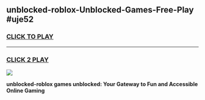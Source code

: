 
## unblocked-roblox-Unblocked-Games-Free-Play #uje52
<h3>
<a href="https://us.freeplayer.one?title=unblocked-roblox&ref=9M">CLICK TO PLAY</a></h3>
<hr>

<h3>
<a href="https://us.freeplayer.one?title=unblocked-roblox&ref=9M">CLICK 2 PLAY</a>
  
</h3>

<a href="https://us.freeplayer.one?title=unblocked-roblox&ref=9M"><img src="https://clearcache.store/games.png"></a>


**unblocked-roblox games unblocked: Your Gateway to Fun and Accessible Online Gaming**

